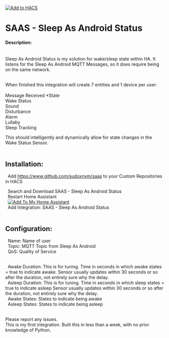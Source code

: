 [![Add to HACS](https://img.shields.io/badge/HACS-Custom-orange.svg?style=for-the-badge&logo=home%20assistant&labelColor=202020&color=41BDF5)](https://hacs.xyz/docs/faq/custom_repositories)<br>
<h1>SAAS - Sleep As Android Status</h1>
<h4>Description:</h4></br>
Sleep As Android Status is my solution for wake/sleep state within HA. It listens for the Sleep As Android MQTT Messages, so it does require being on the same network.</br></br>

<h7>When finished this integration will create 7 entities and 1 device per user:</h7></br></br>
Message Received *State</br>
Wake Status</br>
Sound</br>
Disturbance</br>
Alarm</br>
Lullaby</br>
Sleep Tracking</br>


This should intelligently and dynamically allow for state changes in the Wake Status Sensor.</br></br>


<h2>Installation:</h2>


  &nbsp;&nbsp;Add https://www.github.com/sudoxnym/saas to your Custom Repositories in HACS</br>
  
  &nbsp;&nbsp;Search and Download SAAS - Sleep As Android Status</br>
  &nbsp;&nbsp;Restart Home Assistant</br>
  &nbsp;&nbsp;[![Add To My Home Assistant](https://my.home-assistant.io/badges/config_flow_start.svg)](https://my.home-assistant.io/redirect/config_flow_start/?domain=saas)<br>
  &nbsp;&nbsp;Add Integration: SAAS - Sleep As Android Status</br></br>


<h2>Configuration:</h3>

  &nbsp;&nbsp;Name: Name of user</br>
  &nbsp;&nbsp;Topic: MQTT Topic from Sleep As Android</br>
  &nbsp;&nbsp;QoS: Quality of Service</br></br>

  &nbsp;&nbsp;Awake Duration: This is for tuning. Time in seconds in which awake states = true to indicate awake. Sensor usually updates within 30 seconds or so after the duration, not entirely sure why the delay.</br>
  &nbsp;&nbsp;Asleep Duration: This is for tuning. Time in seconds in which sleep states = true to indicate asleep Sensor usually updates within 30 seconds or so after the duration, not entirely sure why the delay.</br>
  &nbsp;&nbsp;Awake States: States to indicate being awake</br>
  &nbsp;&nbsp;Asleep States: States to indicate being asleep</br></br>

Please report any issues.</br>
This is my first integration.
Built this in less than a week, with no prior knowledge of Python.

